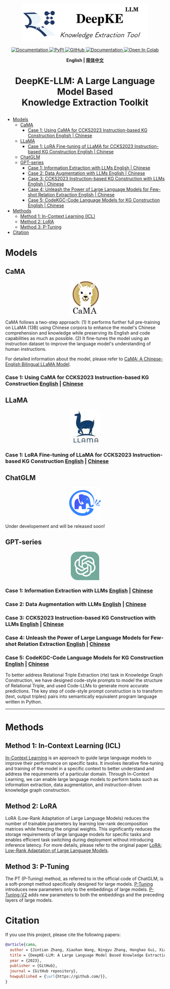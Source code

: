 <p align="center">
    <a href="https://github.com/zjunlp/deepke"> <img src="assets/LLM_logo.png" width="400"/></a>
<p>
<p align="center">  
    <a href="http://deepke.zjukg.cn">
        <img alt="Documentation" src="https://img.shields.io/badge/demo-website-blue">
    </a>
    <a href="https://pypi.org/project/deepke/#files">
        <img alt="PyPI" src="https://img.shields.io/pypi/v/deepke">
    </a>
    <a href="https://github.com/zjunlp/DeepKE/blob/master/LICENSE">
        <img alt="GitHub" src="https://img.shields.io/github/license/zjunlp/deepke">
    </a>
    <a href="http://zjunlp.github.io/DeepKE">
        <img alt="Documentation" src="https://img.shields.io/badge/doc-website-red">
    </a>
    <a href="https://colab.research.google.com/drive/1vS8YJhJltzw3hpJczPt24O0Azcs3ZpRi?usp=sharing">
        <img alt="Open In Colab" src="https://colab.research.google.com/assets/colab-badge.svg">
    </a>
</p>


<p align="center">
    <b> English | <a href="https://github.com/zjunlp/DeepKE/blob/main/example/llm/README_CN.md">简体中文</a> </b>
</p>

<h1 align="center">
    <p>DeepKE-LLM: A Large Language Model Based<br>Knowledge Extraction Toolkit</p>
</h1>


- [Models](#models)
  - [CaMA](#cama)
    - [Case 1: Using CaMA for CCKS2023 Instruction-based KG Construction English | Chinese](#case-1-using-cama-for-ccks2023-instruction-based-kg-construction-english--chinese)
  - [LLaMA](#llama)
    - [Case 1: LoRA Fine-tuning of LLaMA for CCKS2023 Instruction-based KG Construction English | Chinese](#case-1-lora-fine-tuning-of-llama-for-ccks2023-instruction-based-kg-construction-english--chinese)
  - [ChatGLM](#chatglm)
  - [GPT-series](#gpt-series)
    - [Case 1: Information Extraction with LLMs English | Chinese](#case-1-information-extraction-with-llms-english--chinese)
    - [Case 2: Data Augmentation with LLMs English | Chinese](#case-2-data-augmentation-with-llms-english--chinese)
    - [Case 3: CCKS2023 Instruction-based KG Construction with LLMs English | Chinese](#case-3-ccks2023-instruction-based-kg-construction-with-llms-english--chinese)
    - [Case 4: Unleash the Power of Large Language Models for Few-shot Relation Extraction English | Chinese](#case-4-unleash-the-power-of-large-language-models-for-few-shot-relation-extraction-english--chinese)
    - [Case 5: CodeKGC-Code Language Models for KG Construction English | Chinese](#case-5-codekgc-code-language-models-for-kg-construction-english--chinese)
- [Methods](#methods)
  - [Method 1: In-Context Learning (ICL)](#method-1-in-context-learning-icl)
  - [Method 2: LoRA](#method-2-lora)
  - [Method 3: P-Tuning](#method-3-p-tuning)
- [Citation](#citation)


# Models

## CaMA

<p align="center" width="100%">
<a href="" target="_blank"><img src="assets/cama_logo.jpeg" alt="ZJU-CaMA" style="width: 20%; min-width: 20px; display: block; margin: auto;"></a>
</p>

CaMA follows a two-step approach: (1) It performs further full pre-training on LLaMA (13B) using Chinese corpora to enhance the model's Chinese comprehension and knowledge while preserving its English and code capabilities as much as possible. (2) It fine-tunes the model using an instruction dataset to improve the language model's understanding of human instructions.

For detailed information about the model, please refer to [CaMA: A Chinese-English Bilingual LLaMA Model](https://github.com/zjunlp/CaMA/blob/main/README_EN.md).

### Case 1: Using CaMA for CCKS2023 Instruction-based KG Construction [English](./InstructKGC/README.md) | [Chinese](./InstructKGC/README_CN.md)



## LLaMA

<p align="center" width="100%">
<a href="" target="_blank"><img src="assets/llama_logo.jpeg" alt="LLaMA" style="width: 20%; min-width: 20px; display: block; margin: auto;"></a>
</p>


### Case 1: LoRA Fine-tuning of LLaMA for CCKS2023 Instruction-based KG Construction [English](./InstructKGC/README.md) | [Chinese](./InstructKGC/README_CN.md)



## ChatGLM
<p align="center" width="100%">
<a href="" target="_blank"><img src="assets/chatglm_logo.png" alt="ChatGLM" style="width: 20%; min-width: 20px; display: block; margin: auto;"></a>
</p>
Under developement and will be released soon!


## GPT-series

<p align="center" width="100%">
<a href="" target="_blank"><img src="assets/chatgpt_logo.png" alt="GPT" style="width: 18%; min-width: 18px; display: block; margin: auto;"></a>
</p>


### Case 1: Information Extraction with LLMs [English](./LLMICL/README.md/#ie-with-large-language-models) | [Chinese](./LLMICL/README_CN.md/#使用大语言模型进行信息抽取)


### Case 2: Data Augmentation with LLMs [English](./LLMICL/README.md/#data-augmentation-with-large-language-models) | [Chinese](./LLMICL/README_CN.md/#使用大语言模型进行数据增强)



### Case 3: CCKS2023 Instruction-based KG Construction with LLMs [English](./LLMICL/README.md/#ccks2023-instruction-based-knowledge-graph-construction-with-large-language-models) | [Chinese](./LLMICL/README_CN.md/#使用大语言模型完成ccks2023指令驱动的知识图谱构建)

### Case 4: Unleash the Power of Large Language Models for Few-shot Relation Extraction [English](./UnleashLLMRE/README.md) | [Chinese](./UnleashLLMRE/README_CN.md)

### Case 5: CodeKGC-Code Language Models for KG Construction [English](./CodeKGC/README.md) | [Chinese](./CodeKGC/README_CN.md)

To better address Relational Triple Extraction (rte) task in Knowledge Graph Construction, we have designed code-style prompts to model the structure of  Relational Triple, and used Code-LLMs to generate more accurate predictions. The key step of code-style prompt construction is to transform (text, output triples) pairs into semantically equivalent program language written in Python.

---

# Methods

## Method 1: In-Context Learning (ICL)
[In-Context Learning](http://arxiv.org/abs/2301.00234) is an approach to guide large language models to improve their performance on specific tasks. It involves iterative fine-tuning and training of the model in a specific context to better understand and address the requirements of a particular domain. Through In-Context Learning, we can enable large language models to perform tasks such as information extraction, data augmentation, and instruction-driven knowledge graph construction.

## Method 2: LoRA
LoRA (Low-Rank Adaptation of Large Language Models) reduces the number of trainable parameters by learning low-rank decomposition matrices while freezing the original weights. This significantly reduces the storage requirements of large language models for specific tasks and enables efficient task switching during deployment without introducing inference latency. For more details, please refer to the original paper [LoRA: Low-Rank Adaptation of Large Language Models](https://arxiv.org/abs/2106.09685).

## Method 3: P-Tuning
The PT (P-Tuning) method, as referred to in the official code of ChatGLM, is a soft-prompt method specifically designed for large models. 
[P-Tuning](https://link.zhihu.com/?target=https%3A//arxiv.org/abs/2103.10385) introduces new parameters only to the embeddings of large models. 
[P-Tuning-V2](https://link.zhihu.com/?target=https%3A//arxiv.org/abs/2110.07602) adds new parameters to both the embeddings and the preceding layers of large models.

# Citation

If you use this project, please cite the following papers:
```bibtex
@article{cama,
  author = {Jintian Zhang, Xiaohan Wang, Ningyu Zhang, Honghao Gui, Xiang Chen, Yinuo Jiang, Yuqi Zhu, Zhen Bi, Jing Chen, Shengyu Mao, Shuofei Qiao, Xiaozhuan Liang, Yixin Ou, Runnan Fang, Zekun Xi, Xin Xu, Shumin Deng, Huajun Chen},
  title = {DeepKE-LLM: A Large Language Model Based Knowledge Extraction Toolkit},
  year = {2023},
  publisher = {GitHub},
  journal = {GitHub repository},
  howpublished = {\url{https://github.com/}},
}
```
